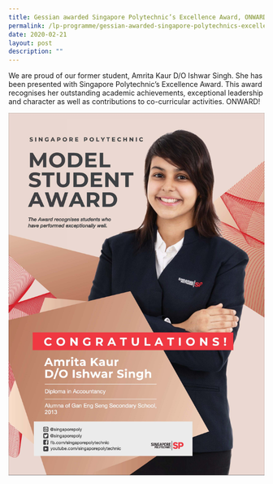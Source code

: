 ```yaml
---
title: Gessian awarded Singapore Polytechnic’s Excellence Award, ONWARD!
permalink: /lp-programme/gessian-awarded-singapore-polytechnics-excellence-award-onward/
date: 2020-02-21
layout: post
description: ""
---
```

We are proud of our former student, Amrita Kaur D/O Ishwar Singh. She has been presented with Singapore Polytechnic’s Excellence Award. This award recognises her outstanding academic achievements, exceptional leadership and character as well as contributions to co-curricular activities. ONWARD!

![Amrita Kaur](/images/Gan-Eng-Seng-Secondary-School-Amrita-Kaur.jpeg)